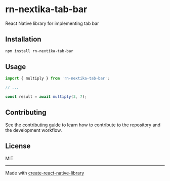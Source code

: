 # rn-nextika-tab-bar

React Native library for implementing tab bar

## Installation

```sh
npm install rn-nextika-tab-bar
```

## Usage


```js
import { multiply } from 'rn-nextika-tab-bar';

// ...

const result = await multiply(3, 7);
```


## Contributing

See the [contributing guide](CONTRIBUTING.md) to learn how to contribute to the repository and the development workflow.

## License

MIT

---

Made with [create-react-native-library](https://github.com/callstack/react-native-builder-bob)
